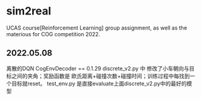 # sim2real
UCAS course[Reinforcement Learning] group assignment, as well as  the materious for COG competition 2022.

## 2022.05.08
离散的DQN
CogEnvDecoder == 0.1.29
discrete_v2.py 中 修改了小车朝向与目标之间的夹角；奖励函数是 欧氏距离+碰撞次数+碰撞时间；训练过程中每找到一个目标就reset。
test_env.py 是直接evaluate上面discrete_v2.py中的最好的模型

